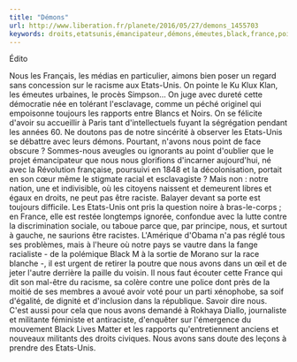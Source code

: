 ```yaml
---
title: "Démons"
url: http://www.liberation.fr/planete/2016/05/27/demons_1455703
keywords: droits,etatsunis,émancipateur,démons,émeutes,black,france,point,racisme,œil,rapports
---
```

Édito

Nous les Français, les médias en particulier, aimons bien poser un regard sans concession sur le racisme aux Etats-Unis. On pointe le Ku Klux Klan, les émeutes urbaines, le procès Simpson... On juge avec dureté cette démocratie née en tolérant l'esclavage, comme un péché originel qui empoisonne toujours les rapports entre Blancs et Noirs. On se félicite d'avoir su accueillir à Paris tant d'intellectuels fuyant la ségrégation pendant les années 60. Ne doutons pas de notre sincérité à observer les Etats-Unis se débattre avec leurs démons. Pourtant, n'avons nous point de face obscure ? Sommes-nous aveugles ou ignorants au point d'oublier que le projet émancipateur que nous nous glorifions d'incarner aujourd'hui, né avec la Révolution française, poursuivi en 1848 et la décolonisation, portait en son cœur même le stigmate racial et esclavagiste ? Mais non : notre nation, une et indivisible, où les citoyens naissent et demeurent libres et égaux en droits, ne peut pas être raciste. Balayer devant sa porte est toujours difficile. Les Etats-Unis ont pris la question noire à bras-le-corps ; en France, elle est restée longtemps ignorée, confondue avec la lutte contre la discrimination sociale, ou taboue parce que, par principe, nous, et surtout à gauche, ne saurions être racistes. L'Amérique d'Obama n'a pas réglé tous ses problèmes, mais à l'heure où notre pays se vautre dans la fange racialiste - de la polémique Black M à la sortie de Morano sur la race blanche -, il est urgent de retirer la poutre que nous avons dans un œil et de jeter l'autre derrière la paille du voisin. Il nous faut écouter cette France qui dit son mal-être du racisme, sa colère contre une police dont près de la moitié de ses membres a avoué avoir voté pour un parti xénophobe, sa soif d'égalité, de dignité et d'inclusion dans la république. Savoir dire nous. C'est aussi pour cela que nous avons demandé à Rokhaya Diallo, journaliste et militante féministe et antiraciste, d'enquêter sur l'émergence du mouvement Black Lives Matter et les rapports qu'entretiennent anciens et nouveaux militants des droits civiques. Nous avons sans doute des leçons à prendre des Etats-Unis.
